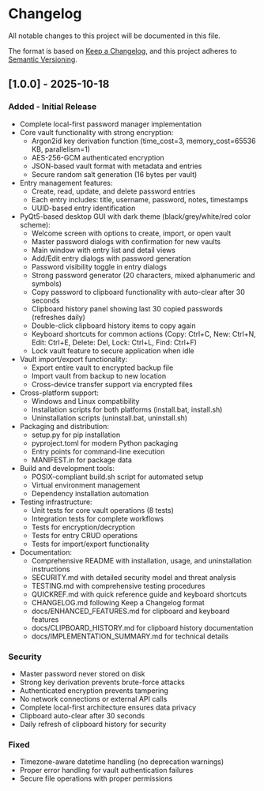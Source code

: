 # Changelog

All notable changes to this project will be documented in this file.

The format is based on [Keep a Changelog](https://keepachangelog.com/en/1.0.0/),
and this project adheres to [Semantic Versioning](https://semver.org/spec/v2.0.0.html).

## [1.0.0] - 2025-10-18

### Added - Initial Release
- Complete local-first password manager implementation
- Core vault functionality with strong encryption:
  - Argon2id key derivation function (time_cost=3, memory_cost=65536 KB, parallelism=1)
  - AES-256-GCM authenticated encryption
  - JSON-based vault format with metadata and entries
  - Secure random salt generation (16 bytes per vault)
- Entry management features:
  - Create, read, update, and delete password entries
  - Each entry includes: title, username, password, notes, timestamps
  - UUID-based entry identification
- PyQt5-based desktop GUI with dark theme (black/grey/white/red color scheme):
  - Welcome screen with options to create, import, or open vault
  - Master password dialogs with confirmation for new vaults
  - Main window with entry list and detail views
  - Add/Edit entry dialogs with password generation
  - Password visibility toggle in entry dialogs
  - Strong password generator (20 characters, mixed alphanumeric and symbols)
  - Copy password to clipboard functionality with auto-clear after 30 seconds
  - Clipboard history panel showing last 30 copied passwords (refreshes daily)
  - Double-click clipboard history items to copy again
  - Keyboard shortcuts for common actions (Copy: Ctrl+C, New: Ctrl+N, Edit: Ctrl+E, Delete: Del, Lock: Ctrl+L, Find: Ctrl+F)
  - Lock vault feature to secure application when idle
- Vault import/export functionality:
  - Export entire vault to encrypted backup file
  - Import vault from backup to new location
  - Cross-device transfer support via encrypted files
- Cross-platform support:
  - Windows and Linux compatibility
  - Installation scripts for both platforms (install.bat, install.sh)
  - Uninstallation scripts (uninstall.bat, uninstall.sh)
- Packaging and distribution:
  - setup.py for pip installation
  - pyproject.toml for modern Python packaging
  - Entry points for command-line execution
  - MANIFEST.in for package data
- Build and development tools:
  - POSIX-compliant build.sh script for automated setup
  - Virtual environment management
  - Dependency installation automation
- Testing infrastructure:
  - Unit tests for core vault operations (8 tests)
  - Integration tests for complete workflows
  - Tests for encryption/decryption
  - Tests for entry CRUD operations
  - Tests for import/export functionality
- Documentation:
  - Comprehensive README with installation, usage, and uninstallation instructions
  - SECURITY.md with detailed security model and threat analysis
  - TESTING.md with comprehensive testing procedures
  - QUICKREF.md with quick reference guide and keyboard shortcuts
  - CHANGELOG.md following Keep a Changelog format
  - docs/ENHANCED_FEATURES.md for clipboard and keyboard features
  - docs/CLIPBOARD_HISTORY.md for clipboard history documentation
  - docs/IMPLEMENTATION_SUMMARY.md for technical details

### Security
- Master password never stored on disk
- Strong key derivation prevents brute-force attacks
- Authenticated encryption prevents tampering
- No network connections or external API calls
- Complete local-first architecture ensures data privacy
- Clipboard auto-clear after 30 seconds
- Daily refresh of clipboard history for security

### Fixed
- Timezone-aware datetime handling (no deprecation warnings)
- Proper error handling for vault authentication failures
- Secure file operations with proper permissions
